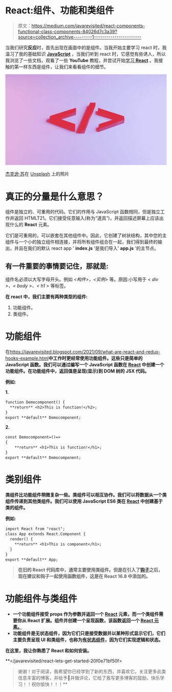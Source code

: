 # React:组件、功能和类组件

> 原文：<https://medium.com/javarevisited/react-components-functional-class-components-84026d7c3a39?source=collection_archive---------1----------------------->

当我们研究**反应**时，首先出现在画面中的是组件。当我开始主要学习 react 时，我温习了我的基础知识 [**JavaScript**](/javarevisited/my-favorite-free-tutorials-and-courses-to-learn-javascript-8f4d0a71faf2) ，当我们听到 react 时，它感觉有些诱人，所以我浏览了一些文档，观看了一些 **YouTube** 教程，并尝试开始[学习 **React**](/javarevisited/top-10-free-courses-to-learn-react-js-c14edbd3b35f) 。我接触的第一样东西是组件，让我们来看看组件的细节。

[![](img/0de2befe2bb35d9e86fb167b596a2a0e.png)](https://javarevisited.blogspot.com/2020/10/top-5-websites-to-learn-react-for-free.html#axzz6nTA4tfFM)

[杰克逊·苏](https://unsplash.com/@jacksonsophat?utm_source=medium&utm_medium=referral)在 [Unsplash](https://unsplash.com?utm_source=medium&utm_medium=referral) 上的照片

# 真正的分量是什么意思？

组件是独立的、可重用的代码。它们的作用与 JavaScript 函数相同，但是独立工作并返回 HTMLT21。它们接受任意输入(称为“道具”)，并返回描述屏幕上应该出现什么的 **React** 元素。

它们是可重用的，可以嵌套在其他组件中。因此，它创建了树状结构，其中您的主组件与一个小的独立组件相连接，并将所有组件组合在一起，我们得到最终的输出，并且在我们的默认 react app ' **index.js** '是我们导入' **app.js** '的主节点。

## 有一件重要的事情要记住，那就是:

组件名必须以大写字母开头。例如 *<构件>，<实例>* 等。原因:小写用于 *< div >、< body >、< h1 >* 等标签。

**在 react 中，我们主要有两种类型的组件:**

1.  功能组件。
2.  类组件。

# 功能组件

在<https://javarevisited.blogspot.com/2021/09/what-are-react-and-redux-hooks-example.html>**中工作时更经常使用功能组件。这些只是简单的 **JavaScript** 函数。我们可以通过编写一个 **JavaScript** 函数在 [**React**](https://javinpaul.medium.com/top-5-courses-to-learn-react-js-in-2019-best-of-lot-fa02cd96cdf0) 中创建一个功能组件。在功能组件中，返回值是呈现(显示)到 DOM 树的 **JSX** 代码。**

**例如:**

**1.**

```
function Democomponent() {
  **return** <h2>This is function!</h2>;
}
export **default** Democomponent;
```

**2.**

```
const Democomponent=()=>
{
    **return** <h1>This is function!</h1>;
}
export **default** Democomponent;
```

# **类别组件**

**类组件比功能组件稍微复杂一些。类组件可以相互协作。我们可以将数据从一个类组件传递到其他类组件。我们可以使用 **JavaScript ES6** 类在 [**React**](/javarevisited/6-best-websites-to-learn-react-js-coding-for-free-ba7ec5c43433) 中创建基于类的组件。**

**例如:**

```
import React from "react"; 
class App extends React.Component {
  render() {
    **return** <h1>This is component</h1>;
  }
}
export **default** App;
```

> **在旧的 React 代码库中，通常主要使用类组件。但是在引入了[钩子](https://www.java67.com/2021/11/top-6-courses-to-learn-react-hooks.html)之后，现在建议和钩子一起使用函数组件，这是在 React 16.8 中添加的。**

# **功能组件与类组件**

*   **一个功能组件接受 props 作为参数并返回一个 [**React**](https://www.java67.com/2020/03/top-5-books-to-learn-reactjs-for-beginners.html) 元素，而一个类组件需要你从 **React** 扩展。组件并创建一个呈现函数，该函数返回一个 [**React** 元素。](https://javarevisited.blogspot.com/2021/09/how-to-use-props-in-react-example.html#axzz7Eeg9YVnJ)**
*   **功能组件是无状态组件，因为它们只是接受数据并以某种形式显示它们，它们主要负责呈现 **UI** 和类组件，也称为[有状态组件](https://javarevisited.blogspot.com/2021/09/how-to-use-state-in-react-example.html)，因为它们实现逻辑和状态。**

**在这里，我让你熟悉了 React 和如何安装。**

**</javarevisited/react-lets-get-started-20f0e71bf50f>  

> 谢谢！对于阅读，我希望你已经学到了新的东西，并喜欢它。关注更多此类信息丰富的博客，并给予👏并做评论，它给了我写更多博客的鼓励，快乐学习！！祝你愉快！！！**